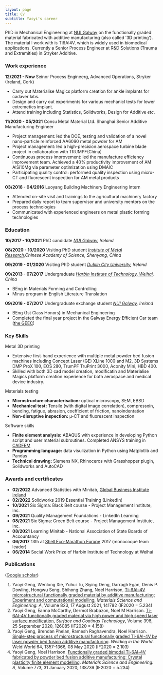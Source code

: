 ```yaml
---
layout: page
title: CV 
subtitle: Yaoyi's career
---
```


PhD in Mechanical Engineering at [NUI Galway](http://nuigalway.ie/) on the functionally graded material fabricated with additive manufacturing (also called '3D printing'). The material I work with is Ti6Al4V, which is widely used in biomedical applications. Currently a Senior Process Engineer at R&D Solutions (Trauma and Extremities) in Stryker Additive.

### Work experience

**12/2021 - Now** Seinor Process Engineerg, Advanced Operations, Stryker (Ireland, Cork)
- Carry out Materialise Magics platform creation for ankle implants for cadaver labs. 
- Design and carry out experiments for various mechanicl tests for lower extremeties implant.  
- Attend training including Statistics, Solidworks, Design for Additive *etc*. 

**11/2020 - 05/2021**	 Consu Metal Material Ltd. Shanghai    Senior Additive Manufacturing Engineer
- Project management: led the DOE, testing and validation of a novel nano-particle reinforced AA6060 metal powder for AM
- Project management: led a high-precision aerospace turbine blade project in collaboration with TRUMPF(China)
- Continuous process improvement: led the manufacture efficiency improvement team. Achieved a 40% productivity improvement of AM AlSi10Mg via parameter optimization using DMAIC
- Participating quality control: performed quality inspection using micro-CT and fluorescent inspection for AM metal products

**03/2016 - 04/2016**	Luoyang Building Machinery 		Engineering Intern 
- Attended on-site visit and trainings to the agricultural machinery factory
- Prepared daily report to team supervisor and university mentors on the process technologies
- Communicated with experienced engineers on metal plastic forming technologies 

### Education

**10/2017 - 10/2021**	PhD candidate			_[NUI Galway](http://nuigalway.ie/), Ireland_  

**08/2020 - 10/2020**	Visiting PhD student 			_[Institute of Metal Research](http://english.imr.cas.cn/),Chinese Academy of Science, Shenyang, China_  

**09/2019 - 01/2020**	Visiting PhD student			_[Dublin City University](https://www.dcu.ie/), Ireland_  

**09/2013 - 07/2017**	Undergraduate 	_[Harbin Institute of Technology, Weihai](https://www.hitwh.edu.cn/), China_  
- BEng in Materials Forming and Controlling
- Minus program in English Literature Translation

**09/2016 - 07/2017**	Undergraduate exchange student   _[NUI Galway](http://nuigalway.ie/), Ireland_  
- BEng (1st Class Honors) in Mechanical Engineering
- Completed the final year project in the Galway Energy Efficient Car team ([the GEEC](http://thegeec.ie/)) 

### Key Skills
Metal 3D printing
- Extensive first-hand experience with multiple metal powder bed fusion machines including Concept Laser (GE) XLine 1000 and M2, 3D Systems DMP ProX 100, EOS 280, TrumPF TruPrint 3000, Aconity Mini, HBD 400.
- Skilled with both 3D cad model creation, modificatin and Materialise Magics platform creation experience for both aerospace and medical device industry.  

Materials testing
- **Microstructure characterisation:** optical microscopy, SEM, EBSD
- **Mechanical test:** Tensile (with digital image correlation), compressoin, bending, fatigue, abrasion, coefficient of friction, nanoindentation 
- **Non-disruptive inspection:** μ-CT and fluorescent inspection

Software skills 
 - **Finite element analysis:** ABAQUS with experience in developing Python script and user material subroutines. Completed ANSYS training in [CADFEM](https://www.cadfem.net/ie/en/home.html)
 - **Programming language:** data visulization in Python using Matplotlib and Pandas 
 - **Technical drawing:** Siemens NX, Rhinoceros with Grasshopper plugin, Solidworks and AutoCAD 

### Awards and certificates
- **02/2022**  Advanced Statistics with Minitab, [Global Business Institute Ireland](https://www.globalbusiness.ie/)
- **02/2022**  Solidworks 2019 Essential Training (LinkedIn)
- **10/2021**		Six Sigma: Black Belt course - Project Management Institute, Inc.  
- **09/2021**		Quality Management Foundations - LinkedIn Learning
- **08/2021**		Six Sigma: Green Belt course - Project Management Institute, Inc.  
- **08/2021**		Learning Minitab - National Association of State Boards of Accountancy  
- **06/2017**		13th at [Shell Eco-Marathon Europe](https://www.makethefuture.shell/en-gb/shell-eco-marathon) 2017 (monocoque team leader)  
- **06/2014**		Social Work Prize of Harbin Institute of Technology at Weihai 

### Publications
([Google scholar](https://scholar.google.com/citations?user=-p758fsAAAAJ&hl=en))

1. Yaoyi Geng, Wenlong Xie, Yuhui Tu, Siying Deng, Darragh Egan, Denis P. Dowling, Hongwu Song, Shihong Zhang, Noel Harrison, [Ti–6Al–4V microstructural functionally graded material by additive manufacturing: Experiment and computational modelling](https://www.sciencedirect.com/science/article/pii/S0921509321010480), _Materials Science and Engineering: A_, Volume 823, 17 August 2021, 141782 (IF2020 = 5.234)
2. Yaoyi Geng, Éanna McCarthy, Dermot Brabazon, Noel M Harrison. [Ti-6Al-4V functionally graded material via high power and high speed laser surface modification](https://www.sciencedirect.com/science/article/pii/S0257897220307544), _Surface and Coatings Technology_, Volume 398, 25 September 2020, 126085 (IF2020 = 4.158)
3. Yaoyi Geng, Brendan Phelan, Ramesh Raghavendra, Noel Harrison. [Single-step process of microstructural functionally graded Ti-6Al-4V by laser powder bed fusion additive manufacturing](https://link.springer.com/article/10.1007/s40194-020-00907-1). _Welding in the World_. Weld World 64, 1357–1366, 08 May 2020 (IF2020 = 2.103)
4. Yaoyi Geng, Noel Harrison. [Functionally graded bimodal Ti-6Al-4V fabricated by powder bed fusion additive manufacturing: Crystal plasticity finite element modelling](https://www.sciencedirect.com/science/article/pii/S0921509319315229). _Materials Science and Engineering: A_, Volume 773, 31 January 2020, 138736 (IF2020 = 5.234)	
